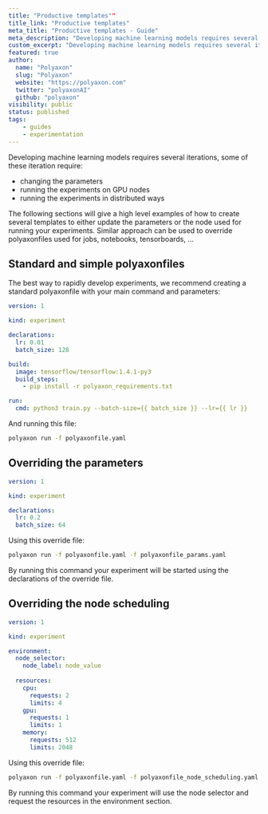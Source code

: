 ```yaml
---
title: "Productive templates""
title_link: "Productive templates"
meta_title: "Productive templates - Guide"
meta_description: "Developing machine learning models requires several iterations, Polyaxon users can create several templates to run faster iterations."
custom_excerpt: "Developing machine learning models requires several iterations, Polyaxon users can create several templates to easily update the node scheduling or parameters."
featured: true
author:
  name: "Polyaxon"
  slug: "Polyaxon"
  website: "https://polyaxon.com"
  twitter: "polyaxonAI"
  github: "polyaxon"
visibility: public
status: published
tags:
    - guides
    - experimentation
---
```


Developing machine learning models requires several iterations, some of these iteration require:
 * changing the parameters
 * running the experiments on GPU nodes
 * running the experiments in distributed ways

The following sections will give a high level examples of how to create several templates to either update the parameters or the node used for running your experiments. 
Similar approach can be used to override polyaxonfiles used for jobs, notebooks, tensorboards, ... 

## Standard and simple polyaxonfiles

The best way to rapidly develop experiments, we recommend creating a standard polyaxonfile with your main command and parameters:

```yaml
version: 1

kind: experiment

declarations:
  lr: 0.01
  batch_size: 128

build:
  image: tensorflow/tensorflow:1.4.1-py3
  build_steps:
    - pip install -r polyaxon_requirements.txt

run:
  cmd: python3 train.py --batch-size={{ batch_size }} --lr={{ lr }}
```

And running this file:

```bash
polyaxon run -f polyaxonfile.yaml
```

## Overriding the parameters

```yaml
version: 1

kind: experiment

declarations:
  lr: 0.2
  batch_size: 64
```

Using this override file:

```bash
polyaxon run -f polyaxonfile.yaml -f polyaxonfile_params.yaml
```

By running this command your experiment will be started using the declarations of the override file.

## Overriding the node scheduling


```yaml
version: 1

kind: experiment

environment:
  node_selector:
    node_label: node_value
  
  resources:
    cpu:
      requests: 2
      limits: 4
    gpu:
      requests: 1
      limits: 1
    memory:
      requests: 512
      limits: 2048
```

Using this override file:

```bash
polyaxon run -f polyaxonfile.yaml -f polyaxonfile_node_scheduling.yaml
```

By running this command your experiment will use the node selector and request the resources in the environment section.
